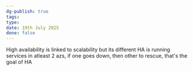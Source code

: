 ```yaml
---
dg-publish: true
tags: 
type: 
date: 19th July 2025
done: false
---
```


High availability is linked to scalability but its different
HA is running services in atleast 2 azs, if one goes down, then other to rescue, that's the goal of HA
